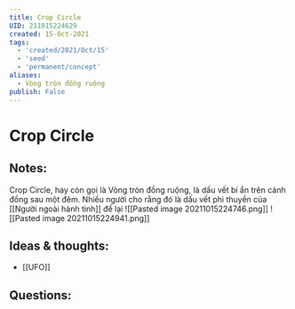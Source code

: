 ```yaml
---
title: Crop Circle
UID: 211015224629
created: 15-Oct-2021
tags:
  - 'created/2021/Oct/15'
  - 'seed'
  - 'permanent/concept'
aliases:
  - Vòng tròn đồng ruộng
publish: False
---
```

# Crop Circle

## Notes:
Crop Circle, hay còn gọi là Vòng tròn đồng ruộng, là dấu vết bí ẩn trên cánh đồng sau một đêm. Nhiều người cho rằng đó là dấu vết phi thuyền của [[Người ngoài hành tinh]] để lại
![[Pasted image 20211015224746.png]]
![[Pasted image 20211015224941.png]]
## Ideas & thoughts:
- [[UFO]]
## Questions:

